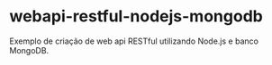 # webapi-restful-nodejs-mongodb
Exemplo de criação de web api RESTful utilizando Node.js e banco MongoDB.
